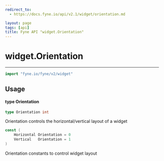 ```yaml
---
redirect_to:
  - https://docs.fyne.io/api/v2.1/widget/orientation.md

layout: page
tags: [api]
title: Fyne API "widget.Orientation"
---
```



# widget.Orientation
---
```go
import "fyne.io/fyne/v2/widget"
```

## Usage

#### type Orientation

```go
type Orientation int
```

Orientation controls the horizontal/vertical layout of a widget

```go
const (
	Horizontal Orientation = 0
	Vertical   Orientation = 1
)
```
Orientation constants to control widget layout
